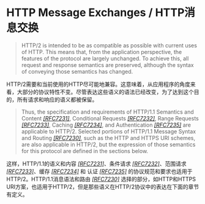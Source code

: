 # HTTP Message Exchanges / HTTP消息交换
> HTTP/2 is intended to be as compatible as possible with current uses of HTTP. This means that, from the application perspective, the features of the protocol are largely unchanged. To achieve this, all request and response semantics are preserved, although the syntax of conveying those semantics has changed.

HTTP/2需要和当前使用的HTTP尽可能地兼容。这意味着，从应用程序的角度来看，大部分的协议特性不变。尽管表达这些语义的语法已经改变，为了达到这个目的，所有请求和响应的语义都被保留。

> Thus, the specification and requirements of HTTP/1.1 Semantics and Content [*[RFC7231]*](http://httpwg.org/specs/rfc7540.html#RFC7231), Conditional Requests [*[RFC7232]*](http://httpwg.org/specs/rfc7540.html#RFC7232), Range Requests [*[RFC7233]*](http://httpwg.org/specs/rfc7540.html#RFC7233), Caching [*[RFC7234]*](http://httpwg.org/specs/rfc7540.html#RFC7234), and Authentication [*[RFC7235]*](http://httpwg.org/specs/rfc7540.html#RFC7235) are applicable to HTTP/2. Selected portions of HTTP/1.1 Message Syntax and Routing [*[RFC7230]*](http://httpwg.org/specs/rfc7540.html#RFC7230), such as the HTTP and HTTPS URI schemes, are also applicable in HTTP/2, but the expression of those semantics for this protocol are defined in the sections below.

这样，HTTP/1.1的语义和内容 [*[RFC7231]*](http://httpwg.org/specs/rfc7540.html#RFC7231)、条件请求 [*[RFC7232]*](http://httpwg.org/specs/rfc7540.html#RFC7232)、范围请求 [*[RFC7233]*](http://httpwg.org/specs/rfc7540.html#RFC7233)、缓存 [*[RFC7234]*](http://httpwg.org/specs/rfc7540.html#RFC7234) 和 认证 [*[RFC7235]*](http://httpwg.org/specs/rfc7540.html#RFC7235) 的协议规范和要求也适用于HTTP/2。HTTP/1.1消息语法和路由 [*[RFC7230]*](http://httpwg.org/specs/rfc7540.html#RFC7230) 选择的部分，如HTTP和HTTPS URI方案，也适用于HTTP/2，但是那些语义在HTTP/2协议中的表达在下面的章节有定义。
